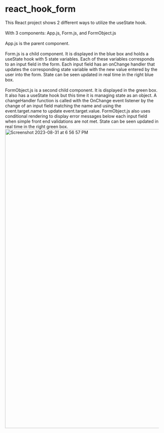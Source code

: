 # react_hook_form
This React project shows 2 different ways to utilize the useState hook.
<br>
<br>
With 3 components: App.js, Form.js, and FormObject.js
<br>
<br>
App.js is the parent component.
<br>
<br>
Form.js is a child component. It is displayed in the blue box and holds a useState hook with 5 state variables. Each of these variables corresponds to an input field in the form. Each input field has an onChange handler that updates the corresponding state variable with the new value entered by the user into the form. State can be seen updated in real time in the right blue box.
<br>
<br>
FormObject.js is a second child component. It is displayed in the green box. It also has a useState hook but this time it is managing state as an object. A changeHandler function is called with the OnChange event listener by the change of an input field matching the name and using the event.target.name to update event.target.value. FormObject.js also uses conditional rendering to display error messages below each input field when simple front end validations are not met. State can be seen updated in real time in the right green box.
<br>
<img width="978" alt="Screenshot 2023-08-31 at 6 56 57 PM" src="https://github.com/ThereIsASmile/react_hook_form/assets/57597467/b3745e47-8a5b-4db2-a97b-5b8c42b96d89">
